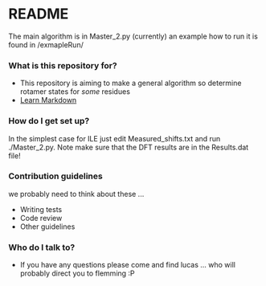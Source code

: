 # README #

The main algorithm is in Master_2.py (currently)
an example how to run it is found in /exmapleRun/

### What is this repository for? ###

* This repository is aiming to make a general algorithm so 
  determine rotamer states for *some* residues  
* [Learn Markdown](https://bitbucket.org/tutorials/markdowndemo)

### How do I get set up? ###

In the simplest case for ILE just edit Measured_shifts.txt
and run ./Master_2.py. Note make sure that the DFT results are in
the Results.dat file!

### Contribution guidelines ###

we probably need to think about these ...
* Writing tests
* Code review
* Other guidelines

### Who do I talk to? ###

* If you have any questions please come and find lucas ... who will probably direct you to flemming :P 